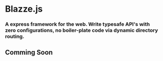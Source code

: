 # Blazze.js 
### A express framework for the web. Write typesafe API's with zero configurations, no boiler-plate code via dynamic directory routing.
## Comming Soon
